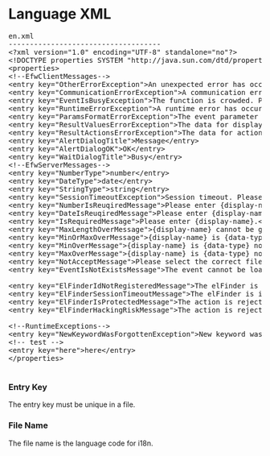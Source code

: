 <H1>Language XML</H1>

<pre>
en.xml
------------------------------------
&lt;?xml version="1.0" encoding="UTF-8" standalone="no"?>
&lt;!DOCTYPE properties SYSTEM "http://java.sun.com/dtd/properties.dtd">
&lt;properties>
&lt;!--EfwClientMessages-->
&lt;entry key="OtherErrorException">An unexpected error has occurred.&lt;/entry>
&lt;entry key="CommunicationErrorException">A communication error has occurred. Do you want to retry?&lt;/entry>
&lt;entry key="EventIsBusyException">The function is crowded. Please wait.&lt;/entry>
&lt;entry key="RuntimeErrorException">A runtime error has occurred.\n\neventId={eventId}\nmessage={message}&lt;/entry>
&lt;entry key="ParamsFormatErrorException">The event parameter definition is incorrect.\n\neventId={eventId}&lt;/entry>
&lt;entry key="ResultValuesErrorException">The data for display is not correct.\n\neventId={eventId}&lt;/entry>
&lt;entry key="ResultActionsErrorException">The data for action is not correct.\n\neventId={eventId}&lt;/entry>
&lt;entry key="AlertDialogTitle">Message&lt;/entry>
&lt;entry key="AlertDialogOK">OK&lt;/entry>
&lt;entry key="WaitDialogTitle">Busy&lt;/entry>
&lt;!--EfwServerMessages-->
&lt;entry key="NumberType">number&lt;/entry>
&lt;entry key="DateType">date&lt;/entry>
&lt;entry key="StringType">string&lt;/entry>
&lt;entry key="SessionTimeoutException">Session timeout. Please log in again.&lt;/entry>
&lt;entry key="NumberIsReuqiredMessage">Please enter {display-name} with a valid number.&lt;/entry>
&lt;entry key="DateIsReuqiredMessage">Please enter {display-name} with a valid date.&lt;/entry>
&lt;entry key="IsRequiredMessage">Please enter {display-name}.&lt;/entry>
&lt;entry key="MaxLengthOverMessage">{display-name} cannot be greater than {max-length} words.&lt;/entry>
&lt;entry key="MinOrMaxOverMessage">{display-name} is {data-type} between {min} and {max}.&lt;/entry>
&lt;entry key="MinOverMessage">{display-name} is {data-type} not less than {min}.&lt;/entry>
&lt;entry key="MaxOverMessage">{display-name} is {data-type} no larger than {max}.&lt;/entry>
&lt;entry key="NotAcceptMessage">Please select the correct file for {display-name}.&lt;/entry>
&lt;entry key="EventIsNotExistsMessage">The event cannot be loaded because there is no file or JavaScript language violation.&lt;/entry>

&lt;entry key="ElFinderIdNotRegisteredMessage">The elFinder is inoperable without id registration.&lt;/entry>
&lt;entry key="ElFinderSessionTimeoutMessage">The elFinder is inoperable because of session timeout.&lt;/entry>
&lt;entry key="ElFinderIsProtectedMessage">The action is rejected because of elFinder protection mode.&lt;/entry>
&lt;entry key="ElFinderHackingRiskMessage">The action is rejected because of hacking risk detection.&lt;/entry>

&lt;!--RuntimeExceptions-->
&lt;entry key="NewKeywordWasForgottenException">New keyword was forgotten.&lt;/entry>
&lt;!-- test -->
&lt;entry key="here">here&lt;/entry>
&lt;/properties>

</pre>


<h3>Entry Key</h3>
The entry key must be unique in a file.

<h3>File Name</h3>
The file name is the language code for i18n.